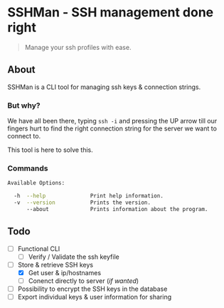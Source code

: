 # SSHMan - SSH management done right

> Manage your ssh profiles with ease.

## About

SSHMan is a CLI tool for managing ssh keys & connection strings.

### But why?

We have all been there, typing ```ssh -i``` and pressing the UP arrow till our fingers hurt to find the right connection string for the server we want to connect to.

This tool is here to solve this.

### Commands

```bash
Available Options:

  -h  --help              Print help information.
  -v  --version           Prints the version.
      --about             Prints information about the program.
```

## Todo

- [ ] Functional CLI
  - [ ] Verify / Validate the ssh keyfile
- [ ] Store & retrieve SSH keys
  - [x] Get user & ip/hostnames
  - [ ] Conenct directly to server (_if wanted_)
- [ ] Possibility to encrypt the SSH keys in the database
- [ ] Export individual keys & user information for sharing
